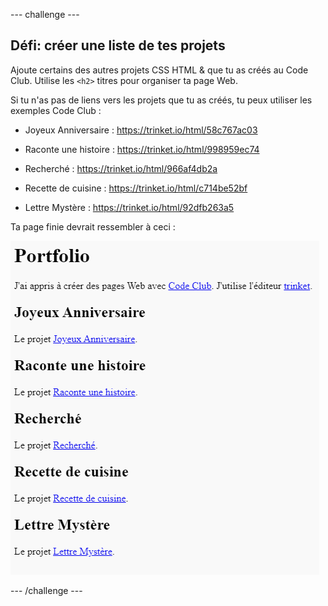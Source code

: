 --- challenge ---

## Défi: créer une liste de tes projets

Ajoute certains des autres projets CSS HTML & que tu as créés au Code Club. Utilise les `<h2>` titres pour organiser ta page Web.

Si tu n'as pas de liens vers les projets que tu as créés, tu peux utiliser les exemples Code Club :

+ Joyeux Anniversaire : <https://trinket.io/html/58c767ac03>

+ Raconte une histoire : <https://trinket.io/html/998959ec74>

+ Recherché : <https://trinket.io/html/966af4db2a>

+ Recette de cuisine : <https://trinket.io/html/c714be52bf>

+ Lettre Mystère : <https://trinket.io/html/92dfb263a5>

Ta page finie devrait ressembler à ceci :

![capture d'écran](images/showcase-h2-projects.png)

--- /challenge ---